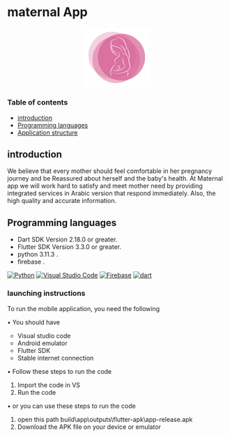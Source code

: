 
# maternal App

<p align="center">
<img  align= alt="maternal App logo" src="https://github.com/sarahturki/2023-GP1-G5/blob/master/assets/Picture1.png" width=30%/>
</p>



### Table of contents
- [introduction](#introduction)
- [Programming languages ](#Programming-languages )
- [Application structure](#project-structure)





## introduction 

We believe that every mother should feel comfortable in her
pregnancy journey and be Reassured about herself and the baby's health. At Maternal app we will work
hard to satisfy and meet mother need by providing integrated services in Arabic version that respond
immediately. Also, the high quality and accurate information.


## Programming languages 

- Dart SDK Version 2.18.0 or greater.
- Flutter SDK Version 3.3.0 or greater.
- python 3.11.3 .
- firebase .

<p > <a href="https://www.python.org/" title="Python"><img src="https://github.com/get-icon/geticon/raw/master/icons/python.svg" alt="Python" width="40px" height="40px"></a> 
 <a href="https://code.visualstudio.com/" title="Visual Studio Code"><img src="https://github.com/get-icon/geticon/raw/master/icons/visual-studio-code.svg" alt="Visual Studio Code" width="40px" height="40px"></a>
<a href="https://www.firebase.com/" title="Firebase"><img src="https://github.com/get-icon/geticon/raw/master/icons/firebase.svg" alt="Firebase" width="40px" height="40px"></a>
 <a href="https://www.dart.com/" title="dart"><img src="https://github.com/get-icon/geticon/raw/master/icons/dart.svg" alt="dart" width="40px" height="40px"></a></p>




### launching instructions

To run the mobile application, you need the following
<p>• You should have</p>
<ul style= "  list-style-type: circle"  >
  <li>Visual studio code</li>
  <li> Android emulator</li>
  <li>Flutter SDK</li>
   <li>Stable internet connection</li>
</ul>




<p>• Follow these steps to run the code</p>
<ol  >
  <li>Import the code in VS</li>
  <li> Run the code</li>
  
</ol>
<p>• or you can use these steps to run the code</p>

<ol  >
  <li>open this path build\app\outputs\flutter-apk\app-release.apk</li>
  <li> Download the APK file on your device or emulator </li>
  
</ol>




